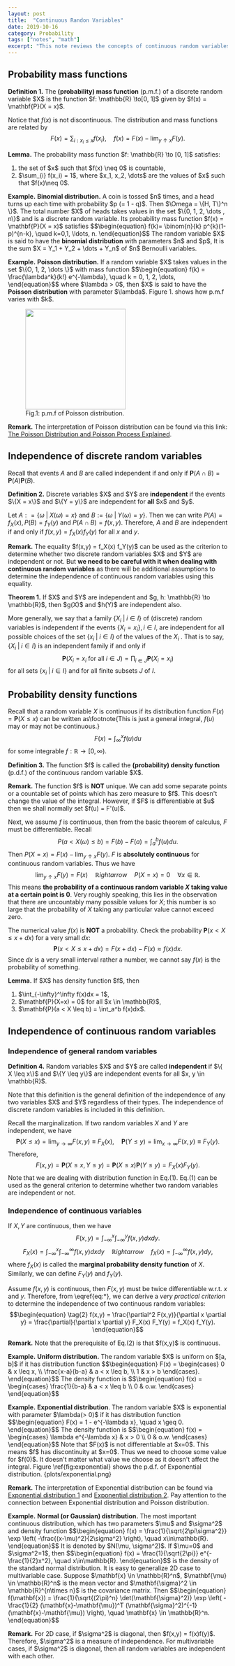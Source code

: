 ```yaml
---
layout: post
title:  "Continuous Randon Variables"
date: 2019-10-16
category: Probability
tags: ["notes", "math"]
excerpt: "This note reviews the concepts of continuous random variables."
---
```


## Probability mass functions
<div class="theorem"><p><b>Definition 1.</b> 
The <b>(probability) mass function</b> (p.m.f.) of a discrete random variable $X$ is the function $f: \mathbb{R} \to[0, 1]$ given by $f(x) = \mathbf{P}(X = x)$. 
</p></div>

Notice that $f(x)$ is not discontinuous. The distribution and mass functions are related by
$$\begin{equation}
    F(x) = \sum_{i: x_i \leq x} f(x_i), \quad f(x) = F(x) - \lim_{y\uparrow x} F(y).
\end{equation}$$

<div class="theorem"><p><b>Lemma.</b> 
The probability mass function $f: \mathbb{R} \to [0, 1]$ satisfies: 
<ol>
    <li>the set of $x$ such that $f(x) \neq 0$ is countable,</li>
    <li>$\sum_{i} f(x_i) = 1$, where $x_1, x_2, \dots$ are the values of $x$ such that $f(x)\neq 0$.</li>
</ol>
</p></div>

<div class="example"><p><b>Example.</b> 
<b>Binomial distribution.</b> A coin is tossed $n$ times, and a head turns up each time with probability $p (= 1 - q)$. Then $\Omega = \{H, T\}^n \}$. The total number $X$ of heads takes values in the set $\{0, 1, 2, \dots , n\}$ and is a discrete random variable. Its probability mass function $f(x) = \mathbf{P}(X = x)$ satisfies 
$$\begin{equation}
    f(k)= \binom{n}{k} p^{k}(1-p)^{n-k}, \quad k=0,1, \ldots, n.
\end{equation}$$
The random variable $X$ is said to have the <b>binomial distribution</b> with parameters $n$ and $p$, It is the sum $X = Y_1 + Y_2 + \dots + Y_n$ of $n$ Bernoulli variables.
</p></div>

<div class="example"><p><b>Example.</b> 
<b>Poisson distribution.</b> If a random variable $X$ takes values in the set $\{O, 1, 2, \dots \}$ with mass function
$$\begin{equation}
    f(k) = \frac{\lambda^k}{k!} e^{-\lambda}, \quad k = 0, 1, 2, \dots, 
\end{equation}$$
where $\lambda > 0$, then $X$ is said to have the <b>Poisson distribution</b> with parameter $\lambda$. Figure 1. shows how p.m.f varies with $k$.
</p>
<figure>
    <img src="{{site.baseurl}}/assets/images/blog/2019/2019-10-16-poisson.png" height="230">
    <figcaption>Fig.1: p.m.f of Poisson distribution.</figcaption>
</figure>
</div>

<div class="remark"><p><b>Remark.</b> 
The interpretation of Poisson distribution can be found via this link: <a href="https://towardsdatascience.com/the-poisson-distribution-and-poisson-process-explained-4e2cb17d459">The Poisson Distribution and Poisson Process Explained</a>.
</p></div>


## Independence of discrete random variables
Recall that events $A$ and $B$ are called independent if and only if $\mathbf{P}(A \cap B) = \mathbf{P}(A)\mathbf{P}(B)$. 

<div class="theorem"><p><b>Definition 2.</b> 
Discrete variables $X$ and $Y$ are <b>independent</b> if the events $\{X = x\}$ and $\{Y = y\}$ are independent for <b>all</b> $x$ and $y$. 
</p></div>

Let $A: = \{ \omega \;\vert\; X(\omega) = x \}$ and $B:= \{ \omega \;\vert\; Y(\omega) = y \}$. Then we can write $P(A) = f_X(x), P(B) = f_Y(y)$ and $P(A \cap B) = f(x, y)$. Therefore, $A$ and $B$ are independent if and only if $f(x,y) = f_X(x) f_Y(y)$ for all $x$ and $y$.

<div class="remark"><p><b>Remark.</b> 
The equality $f(x,y) = f_X(x) f_Y(y)$ can be used as the criterion to determine whether two discrete random variables $X$ and $Y$ are independent or not. But <b>we need to be careful with it when dealing with continuous random variables</b> as there will be additional assumptions to determine the independence of continuous random variables using this equality.
</p></div>

<div class="theorem"><p><b>Theorem 1.</b> 
If $X$ and $Y$ are independent and $g, h: \mathbb{R} \to \mathbb{R}$, then $g(X)$ and $h(Y)$ are independent also. 
</p></div>

More generally, we say that a family $\{ X_i \;\vert\; i \in I\}$ of (discrete) random variables is independent if the events $\{X_i = x_i \}, i \in I$, are independent for all possible choices of the set $\{x_i \;\vert\; i \in I\}$ of the values of the $X_i$ . That is to say, $\{X_i \;\vert\; i \in I \}$ is an independent family if and only if 
$$\begin{equation}
    \mathbf{P}(X_i = x_i \text{ for all }i\in J) = \prod_{i\in J} \mathbf{P}(X_i = x_i)
\end{equation}$$
for all sets $\{x_i \;\vert\; i \in I\}$ and for all finite subsets $J$ of $I$.


## Probability density functions
Recall that a random variable $X$ is continuous if its distribution function $F(x) = \mathbf{P}(X \leq x)$ can be written as\footnote{This is just a general integral, $f(u)$ may or may not be continuous.}
$$\begin{equation}
    F(x) = \int_{\infty}^x f(u)du
\end{equation}$$
for some integrable $f: \mathbb{R} \to [0, \infty)$.

<div class="theorem"><p><b>Definition 3.</b> 
The function $f$ is called the <b>(probability) density function</b> (p.d.f.) of the continuous random variable $X$. 
</p></div>

<div class="remark"><p><b>Remark.</b> 
The function $f$ is <b>NOT</b> unique. We can add some separate points or a countable set of points which has zero measure to $f$. This doesn't change the value of the integral. However, if $F$ is differentiable at $u$ then we shall normally set $f(u) = F'(u)$. 
</p></div>

Next, we assume $f$ is continuous, then from the basic theorem of calculus, $F$ must be differentiable. Recall 
$$\begin{equation}
    P(a < X(\omega) \leq b) = F(b) - F(a) = \int_{a}^b f(u)du.
\end{equation}$$
Then $P(X=x) = F(x) - \lim_{y \uparrow x} F(y)$. $F$ is **absolutely continuous** for continuous random variables. Thus we have
$$\begin{equation}
    \lim_{y\uparrow x} F(y) = F(x) \quad \mathbb{R}ightarrow \quad P(X=x) = 0 \quad \forall x\in\mathbb{R}.
\end{equation}$$
This means **the probability of a continuous random variable $X$ taking value at a certain point is 0**. Very roughly speaking, this lies in the observation that there are uncountably many possible values for $X$; this number is so large that the probability of $X$ taking any particular value cannot exceed zero. 

The numerical value $f(x)$ is **NOT** a probability. Check the probability $\mathbf{P}(x < X \leq x + dx)$ for a very small $dx$:
$$\begin{equation}
    \mathbf{P}(x < X \leq x + dx) = F(x + dx) - F(x) \approx f(x) dx. 
\end{equation}$$
Since $dx$ is a very small interval rather a number, we cannot say $f(x)$ is the probability of something.

<div class="theorem"><p><b>Lemma.</b> 
If $X$ has density function $f$, then
<ol>
    <li> $\int_{-\infty}^\infty f(x)dx = 1$,</li>
    <li> $\mathbf{P}(X=x) = 0$ for all $x \in \mathbb{R}$,</li>
    <li> $\mathbf{P}(a < X \leq b) = \int_a^b f(x)dx$.</li>
</ol>
</p></div>

## Independence of continuous random variables
### Independence of general random variables
<div class="theorem"><p><b>Definition 4.</b> 
Random variables $X$ and $Y$ are called <b>independent</b> if $\{ X \leq x\}$ and $\{Y \leq y\}$ are independent events for all $x, y \in \mathbb{R}$. 
</p></div>
Note that this definition is the general definition of the independence of any two variables $X$ and $Y$ regardless of their types. The independence of discrete random variables is included in this definition. 

Recall the marginalization. If two random variables $X$ and $Y$ are independent, we have
$$\begin{equation}
    \mathbf{P}(X\leq x) = \lim_{y\to\infty}F(x, y) \equiv F_X(x), \quad 
    \mathbf{P}(Y \leq y) = \lim_{x\to\infty}F(x, y) \equiv F_Y(y).
\end{equation}$$
Therefore,
$$\begin{equation}
    \tag{1}
    F(x,y) = \mathbf{P}(X \leq x, Y \leq y) = \mathbf{P}(X\leq x) \mathbf{P}(Y \leq y) = F_X(x) F_Y(y). 
\end{equation}$$
Note that we are dealing with distribution function in Eq.(1). Eq.(1) can be used as the general criterion to determine whether two random variables are independent or not.

### Independence of continuous variables
If $X, Y$ are continuous, then we have
$$\begin{equation}
    F(x, y) = \int_{-\infty}^x \int_{-\infty}^y f(x,y) dx dy.
\end{equation}$$
$$\begin{equation}
    F_X(x) = \int_{-\infty}^x \int_{-\infty}^\infty f(x, y)dx dy \quad \mathbb{R}ightarrow \quad f_X(x) = \int_{-\infty}^\infty f(x,y)dy,
\end{equation}$$
where $f_X(x)$ is called the **marginal probability density function** of $X$. Similarly, we can define $F_Y(y)$ and $f_Y(y)$.

Assume $f(x,y)$ is continuous, then $F(x,y)$ must be twice differentiable w.r.t. $x$ and $y$. Therefore, from \eqref{eq:*}, we can derive a *very practical criterion* to determine the independence of two continuous random variables:
$$\begin{equation}
    \tag{2}
    f(x,y) = \frac{\partial^2 F(x,y)}{\partial x \partial y} = \frac{\partial}{\partial x \partial y} F_X(x) F_Y(y) = f_X(x) f_Y(y).
\end{equation}$$

<div class="remark"><p><b>Remark.</b> 
Note that the prerequisite of Eq.(2) is that $f(x,y)$ is continuous.
</p></div>

<div class="example"><p><b>Example.</b> 
<b>Uniform distribution.</b> The random variable $X$ is uniform on $[a, b]$ if it has distribution function
$$\begin{equation}
    F(x) = \begin{cases} 
        0 & x \leq x, \\ \frac{x-a}{b-a} & a < x \leq b, \\ 1 & x > b
    \end{cases}.
\end{equation}$$
The density function is
$$\begin{equation}
    f(x) = \begin{cases} \frac{1}{b-a} & a < x \leq b \\ 0 & o.w. \end{cases}
\end{equation}$$
</p></div>

<div class="example"><p><b>Example.</b> 
<b>Exponential distribution</b>. The random variable $X$ is exponential with parameter $\lambda(> 0)$ if it has distribution function 
$$\begin{equation}
    F(x) = 1 - e^{-\lambda x}, \quad x \geq 0.
\end{equation}$$
The density function is
$$\begin{equation}
    f(x) = \begin{cases} \lambda e^{-\lambda x} & x > 0 \\ 0 & o.w.
    \end{cases}
\end{equation}$$
Note that $F(x)$ is not differentiable at $x=0$. This means $f$ has discontinuity at $x=0$. Thus we need to choose some value for $f(0)$. It doesn't matter what value we choose as it doesn't affect the integral. Figure \ref{fig:exponential} shows the p.d.f. of Exponential distribution.
{plots/exponential.png}
</p></div>

<div class="remark"><p><b>Remark.</b> 
The interpretation of Exponential distribution can be found via <a href="https://www.probabilitycourse.com/chapter4/4_2_2_exponential.php">Exponential distribution 1</a> and <a href="https://www.statlect.com/probability-distributions/exponential-distribution">Exponential distribution 2</a>. Pay attention to the connection between Exponential distribution and Poisson distribution.
</p></div>


<div class="example"><p><b>Example.</b> 
<b>Normal (or Gaussian) distribution.</b> The most important continuous distribution, which has two parameters $\mu$ and $\sigma^2$ and density function
$$\begin{equation}
    f(x) = \frac{1}{\sqrt{2\pi\sigma^2}} \exp \left( -\frac{(x-\mu)^2}{2\sigma^2} \right), \quad x\in\mathbb{R}. 
\end{equation}$$
It is denoted by $N(\mu, \sigma^2)$. If $\mu=0$ and $\sigma^2=1$, then
$$\begin{equation}
    f(x) = \frac{1}{\sqrt{2\pi}} e^{-\frac{1}{2}x^2}, \quad x\in\mathbb{R}.
\end{equation}$$
is the density of the standard normal distribution. It is easy to generalize 2D case to multivariable case. Suppose $\mathbf{x} \in \mathbb{R}^n$, $\mathbf{\mu} \in \mathbb{R}^n$ is the mean vector and $\mathbf{\sigma}^2 \in \mathbb{R}^{n\times n}$ is the covariance matrix. Then
$$\begin{equation}
    f(\mathbf{x}) = \frac{1}{\sqrt{(2\pi)^n} \det(\mathbf{\sigma}^2)} \exp \left( -\frac{1}{2} (\mathbf{x}-\mathbf{\mu})^T (\mathbf{\sigma}^2)^{-1} (\mathbf{x}-\mathbf{\mu}) \right), \quad \mathbf{x} \in \mathbb{R}^n.
\end{equation}$$
</p></div>

<div class="remark"><p><b>Remark.</b> 
For 2D case, if $\sigma^2$ is diagonal, then $f(x,y) = f(x)f(y)$. Therefore, $\sigma^2$ is a measure of independence. For multivariable cases, if $\sigma^2$ is diagonal, then all random variables are independent with each other.
</p></div>

